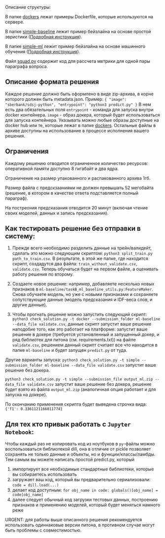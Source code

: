 Описание структуры:

В папке [dockers](dockers/) лежат примеры Dockerfile, которые используются на сервере.

В папке [simple-baseline](simple-baseline/) лежит пример бейзлайна на основе простой эвристики ([Подробная инструкция](simple-baseline/Readme.md)).

В папке [simple-ml](simple-ml/) лежит пример бейзлайна на основе машинного обучения ([Подробная инструкция](simple-ml/Readme.md)).

Файл [squad.py](squad.py) содержит код для рассчета метрики для одной пары параграфа вопроса.

## Описание формата решения
Каждое решение должно быть оформлено в виде zip-архива, в корне которого должен быть metadata.json.
Пример:
`
{
  "image": "sberbank/sdsj-python",
  "entrypoint": "python3 predict.py"
}
`
В нем есть два обязательных поля `entrypoint` - команда для запуска внутри docker контейнера. `image` - образ докера, который будет использоваться для запуска контейнера. Указывать можно любые образы доступные на docker hub или те, которые лежат в папке [dockers](dockers/). Остальные файлы в архиве доступны на использование в процессе исполнения вашего решения.

## Ограничения
Каждому решению отводится ограниченное количество ресурсов: оперативной памяти доступно 8 гигабайт и два ядра.

Ограничение на размер упакованного и распакованного архива 1гб.

Размер файла с предскзааниями не должен превышать 52 мегобайта (решение, в котором в качестве ответа подставляется полный параграф).

На постреония предсказания отводится 20 минут (включая чтение своих моделей, данных и запись предсказания).

## Как тестировать решение без отправки в систему:
1. Прежде всего необходимо разделить данные на трейн/валидейт, сделать это можно следующим скриптом: `python3 split_train.py path_to_train.csv`. В результате, в этой же папке, где находится скрипт, создадутся два файла: `train_without_validate.csv`, `validate.csv`. Теперь обучаться будет на первом файле, а оценивать работу решения по второму.

2. Создаете новое решение: например, добавляете несколько новых признаков в `ml-baseline/taskB_ml_baseline_utils.py:FeatureMaker`. Снова обучаете модель, но уже с новыми признаками и сохраняете сопутствующие данные (модель предсказания и IDF-веса слов, и другие данные).

3. Чтобы прогнать решение можно запустить следующий скрипт: `python3 check_solution.py -t docker --submission_folder ml-baseline --data_file validate.csv`, данные скрипт запустит ваше решение наподобие того, как это работает на платформе: запустит ваше решение в докере (требуется установленный и запущенный докер, и ряд библиотек для питона (см. requirements.txt)) на файле `validate.csv`, решением данный скрипт считает все что находится в папке `ml-baseline` и будет запущен `predict.py` от туда.

Другие варианты запуска:
`python3 check_solution.py -t simple --submission_folder ml-baseline --data_file validate.csv` запустит ваше решение без докера.

`python3 check_solution.py -t simple --submission_file output_ml.zip --data_file validate.csv` запустит ваше решение без докера, решение будет взято из файла `output_ml.zip` (аналогичная опция работает и для запуска на докере).

По окончанию применения скрипта будет выведена строчка вида: `{'f1': 0.3361121166011774}`

## Для тех кто привык работать с `Jupyter Notebook`:
Чтобы каждый раз не копировать код из ноутбуков в `py`-файлы можно воспользоваться библиотекой dill, она в отличие от pickle позволяет сохранять не только данные и объекты, но и функции/классы/ламбды. Тем самым вы можете написать простой predict.py, который
1. импортирует все необходимые стандартные библиотеки, которые вы собираетесь использовать
2. загружает ваш код, который вы предварительно сериализовали: `code = dill.load(...)`
3. делает код доступным: `for obj_name in code: globals()[obj_name] = code[obj_name]`
4. далее следует обычный код загрузки тестовых данных, построению признаков и применению моделей, который будет меняться намного реже

URGENT: для работы выше описанного решения рекомендуется использовать одиннаковые версии питона, в противном случае могут быть проблемы с совместимостью.
